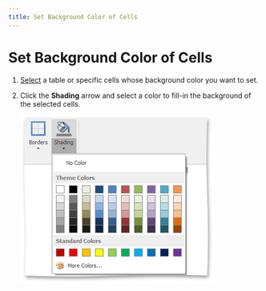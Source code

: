 ```yaml
---
title: Set Background Color of Cells
---
```

# Set Background Color of Cells
1. [Select](select-a-cell-row-or-column.md) a table or specific cells whose background color you want to set.
2. Click the **Shading** arrow and select a color to fill-in the background of the selected cells.
	
	![RTETablesShading](../../../images/img121441.png)